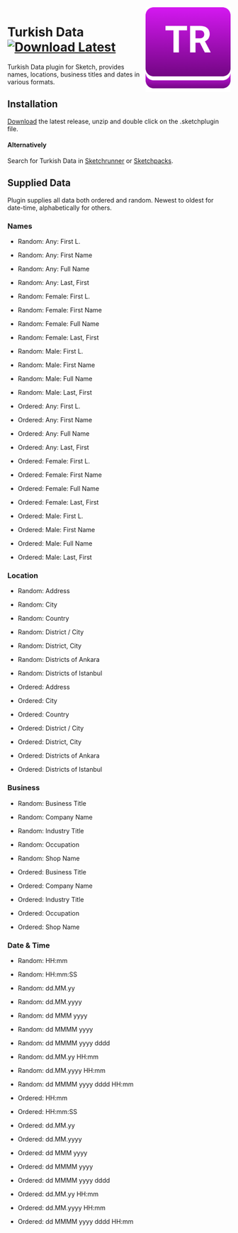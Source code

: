 <img src="https://github.com/ozgurgunes/Sketch-Turkish-Data/blob/master/assets/icon.png?raw=true" alt="Sketch Turkish Data" width="192" align="right" />

# Turkish Data  [![Download Latest][image]][link]

[image]: https://img.shields.io/github/release/ozgurgunes/Sketch-Turkish-Data.svg?label=Download
[link]: https://github.com/ozgurgunes/Sketch-Turkish-Data/releases/latest/download/turkish-data.sketchplugin.zip

Turkish Data plugin for Sketch, provides names, locations, business titles and dates in various formats.

## Installation

[Download][link] the latest release, unzip and double click on the .sketchplugin file.

#### Alternatively

Search for Turkish Data in [Sketchrunner](http://sketchrunner.com/) or [Sketchpacks](https://sketchpacks.com/).

## Supplied Data

Plugin supplies all data both ordered and random. Newest to oldest for date-time, alphabetically for others.

### Names

* Random: Any: First L.
* Random: Any: First Name
* Random: Any: Full Name
* Random: Any: Last, First
* Random: Female: First L.
* Random: Female: First Name
* Random: Female: Full Name
* Random: Female: Last, First
* Random: Male: First L.
* Random: Male: First Name
* Random: Male: Full Name
* Random: Male: Last, First

* Ordered: Any: First L.
* Ordered: Any: First Name
* Ordered: Any: Full Name
* Ordered: Any: Last, First
* Ordered: Female: First L.
* Ordered: Female: First Name
* Ordered: Female: Full Name
* Ordered: Female: Last, First
* Ordered: Male: First L.
* Ordered: Male: First Name
* Ordered: Male: Full Name
* Ordered: Male: Last, First

### Location

* Random: Address
* Random: City
* Random: Country
* Random: District / City
* Random: District, City
* Random: Districts of Ankara
* Random: Districts of Istanbul

* Ordered: Address
* Ordered: City
* Ordered: Country
* Ordered: District / City
* Ordered: District, City
* Ordered: Districts of Ankara
* Ordered: Districts of Istanbul

### Business
* Random: Business Title
* Random: Company Name
* Random: Industry Title
* Random: Occupation
* Random: Shop Name

* Ordered: Business Title
* Ordered: Company Name
* Ordered: Industry Title
* Ordered: Occupation
* Ordered: Shop Name

### Date & Time

* Random: HH:mm
* Random: HH:mm:SS
* Random: dd.MM.yy
* Random: dd.MM.yyyy
* Random: dd MMM yyyy
* Random: dd MMMM yyyy
* Random: dd MMMM yyyy dddd
* Random: dd.MM.yy HH:mm
* Random: dd.MM.yyyy HH:mm
* Random: dd MMMM yyyy dddd HH:mm 

* Ordered: HH:mm
* Ordered: HH:mm:SS
* Ordered: dd.MM.yy
* Ordered: dd.MM.yyyy
* Ordered: dd MMM yyyy
* Ordered: dd MMMM yyyy
* Ordered: dd MMMM yyyy dddd
* Ordered: dd.MM.yy HH:mm
* Ordered: dd.MM.yyyy HH:mm
* Ordered: dd MMMM yyyy dddd HH:mm 
